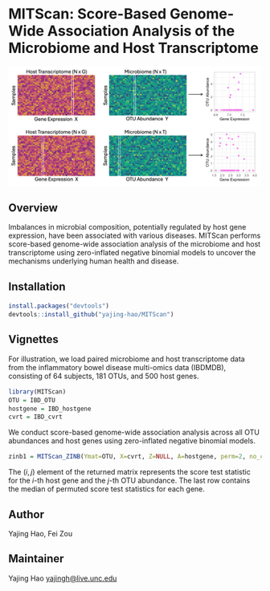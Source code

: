 # MITScan: Score-Based Genome-Wide Association Analysis of the Microbiome and Host Transcriptome

![Schematic Representation of MITScan Workflow](./images/MITScan.png)

## Overview

Imbalances in microbial composition, potentially regulated by host gene expression, have been associated with various diseases.
MITScan performs score-based genome-wide association analysis of the microbiome and host transcriptome using zero-inflated negative binomial models to uncover the mechanisms underlying human health and disease. 

## Installation

```R
install.packages("devtools")
devtools::install_github("yajing-hao/MITScan")
```

## Vignettes

For illustration, we load paired microbiome and host transcriptome data from the inflammatory bowel disease multi-omics data (IBDMDB), consisting of 64 subjects, 181 OTUs, and 500 host genes.

```R
library(MITScan)
OTU = IBD_OTU
hostgene = IBD_hostgene
cvrt = IBD_cvrt
```

We conduct score-based genome-wide association analysis across all OTU abundances and host genes using zero-inflated negative binomial models.

```R
zinb1 = MITScan_ZINB(Ymat=OTU, X=cvrt, Z=NULL, A=hostgene, perm=2, no_cores=8, seed=1)
```

The ($i,j$) element of the returned matrix represents the score test statistic for the $i$-th host gene and the $j$-th OTU abundance. The last row contains the median of permuted score test statistics for each gene.

## Author
Yajing Hao, Fei Zou

## Maintainer
Yajing Hao <yajingh@live.unc.edu>
